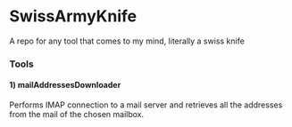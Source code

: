 # SwissArmyKnife
A repo for any tool that comes to my mind, literally a swiss knife

### Tools

#### 1) mailAddressesDownloader
Performs IMAP connection to a mail server and retrieves all the addresses from the mail of the chosen mailbox.
